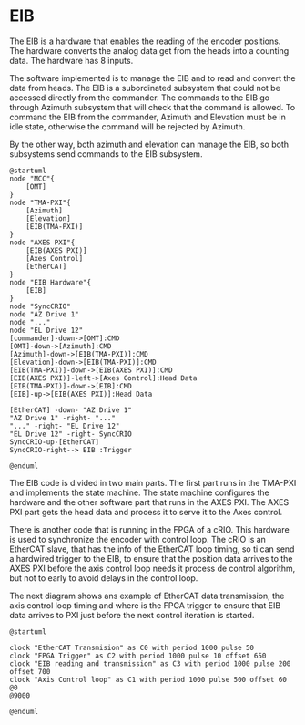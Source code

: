 # EIB

The EIB is a hardware that enables the reading of the encoder positions. The hardware converts the analog data get from the heads into a counting data. The hardware has 8 inputs.

The software implemented is to manage the EIB and to read and convert the data from heads. The EIB is a subordinated subsystem that could not be accessed directly from the commander. The commands to the EIB go through Azimuth subsystem that will check that the command is allowed. To command the EIB from the commander, Azimuth and Elevation must be in idle state, otherwise the command will be rejected by Azimuth.

By the other way, both azimuth and elevation can manage the EIB, so both subsystems send commands to the EIB subsystem.

```plantuml
@startuml
node "MCC"{
    [OMT]
}
node "TMA-PXI"{
    [Azimuth]
    [Elevation]
    [EIB(TMA-PXI)]
}
node "AXES PXI"{
    [EIB(AXES PXI)]
    [Axes Control]
    [EtherCAT]
}
node "EIB Hardware"{
    [EIB]
}
node "SyncCRIO"
node "AZ Drive 1"
node "..."
node "EL Drive 12"
[commander]-down->[OMT]:CMD
[OMT]-down->[Azimuth]:CMD
[Azimuth]-down->[EIB(TMA-PXI)]:CMD
[Elevation]-down->[EIB(TMA-PXI)]:CMD
[EIB(TMA-PXI)]-down->[EIB(AXES PXI)]:CMD
[EIB(AXES PXI)]-left->[Axes Control]:Head Data
[EIB(TMA-PXI)]-down->[EIB]:CMD
[EIB]-up->[EIB(AXES PXI)]:Head Data

[EtherCAT] -down- "AZ Drive 1"
"AZ Drive 1" -right- "..."
"..." -right- "EL Drive 12"
"EL Drive 12" -right- SyncCRIO
SyncCRIO-up-[EtherCAT]
SyncCRIO-right--> EIB :Trigger

@enduml
```

The EIB code is divided in two main parts. The first part runs in the TMA-PXI and implements the state machine. The state machine configures the hardware and the other software part that runs in the AXES PXI. The AXES PXI part gets the head data and process it to serve it to the Axes control.

There is another code that is running in the FPGA of a cRIO. This hardware is used to synchronize the encoder with control loop. The cRIO is an EtherCAT slave, that has the info of the EtherCAT loop timing, so ti can send a hardwired trigger to the EIB, to ensure that the position data arrives to the AXES PXI before the axis control loop needs it process de control algorithm, but not to early to avoid delays in the control loop.

The next diagram shows ans example of EtherCAT data transmission, the axis control loop timing and where is the FPGA trigger to ensure that EIB data arrives to PXI just before the next control iteration is started.

```plantuml
@startuml

clock "EtherCAT Transmision" as C0 with period 1000 pulse 50
clock "FPGA Trigger" as C2 with period 1000 pulse 10 offset 650
clock "EIB reading and transmission" as C3 with period 1000 pulse 200 offset 700
clock "Axis Control loop" as C1 with period 1000 pulse 500 offset 60
@0
@9000

@enduml
```